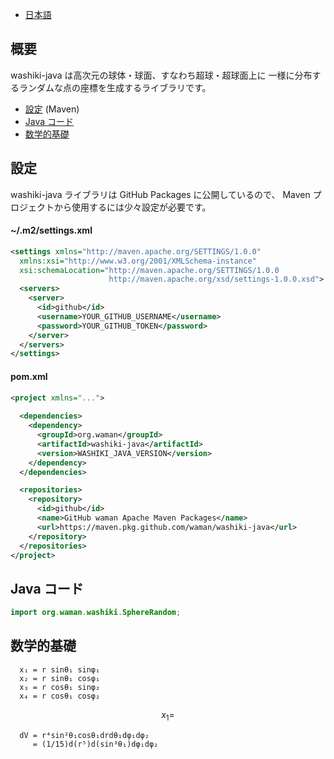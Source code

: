 - [日本語](#概要)

## 概要
washiki-java は高次元の球体・球面、すなわち超球・超球面上に
一様に分布するランダムな点の座標を生成するライブラリです。
- [設定](#設定) (Maven)
- [Java コード](#Java-コード)
- [数学的基礎](#数学的基礎)

## 設定
washiki-java ライブラリは GitHub Packages に公開しているので、
Maven プロジェクトから使用するには少々設定が必要です。

#### ~/.m2/settings.xml
```xml
<settings xmlns="http://maven.apache.org/SETTINGS/1.0.0"
  xmlns:xsi="http://www.w3.org/2001/XMLSchema-instance"
  xsi:schemaLocation="http://maven.apache.org/SETTINGS/1.0.0
                      http://maven.apache.org/xsd/settings-1.0.0.xsd">
  <servers>
    <server>
      <id>github</id>
      <username>YOUR_GITHUB_USERNAME</username>
      <password>YOUR_GITHUB_TOKEN</password>
    </server>
  </servers>
</settings>
```

#### pom.xml
```xml
<project xmlns="...">
  
  <dependencies>
    <dependency>
      <groupId>org.waman</groupId>
      <artifactId>washiki-java</artifactId>
      <version>WASHIKI_JAVA_VERSION</version>
    </dependency>
  </dependencies>

  <repositories>
    <repository>
      <id>github</id>
      <name>GitHub waman Apache Maven Packages</name>
      <url>https://maven.pkg.github.com/waman/washiki-java</url>
    </repository>
  </repositories>
</project>
```

## Java コード
```java
import org.waman.washiki.SphereRandom;
```

## 数学的基礎


```
  x₁ = r sinθ₁ sinφ₁
  x₂ = r sinθ₁ cosφ₁
  x₃ = r cosθ₁ sinφ₂
  x₄ = r cosθ₁ cosφ₂
```
```math
  x_1 = 
```
```
  dV = r⁴sin²θ₁cosθ₁drdθ₁dφ₁dφ₂
     = (1/15)d(r⁵)d(sin³θ₁)dφ₁dφ₂
```